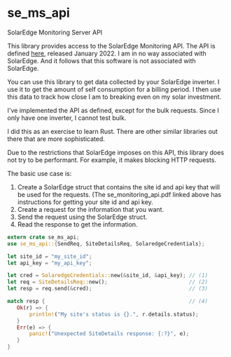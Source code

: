 # se_ms_api
 SolarEdge Monitoring Server API

This library provides access to the SolarEdge Monitoring API.  The API is defined [here](https://www.solaredge.com/sites/default/files/se_monitoring_api.pdf),
released January 2022.  I am in no way associated with SolarEdge.  And it follows that this software is not associated with SolarEdge.

You can use this library to get data collected by your SolarEdge inverter.  I use it to get the amount of self consumption for a billing period.
I then use this data to track how close I am to breaking even on my solar investment.

I've implemented the API as defined, except for the bulk requests. Since I only have one inverter, I cannot test bulk.

I did this as an exercise to learn Rust.  There are other similar libraries out there that are more sophisticated. 

Due to the restrictions that SolarEdge imposes on this API, this library does not try to be performant. For example, it makes blocking HTTP requests.

The basic use case is:

1. Create a SolarEdge struct that contains the site id and api key that will be used for the requests. (The se_monitoring_api.pdf linked above has instructions for getting your site id and api key.
2. Create a request for the information that you want.
3. Send the request using the SolarEdge struct.
4. Read the response to get the information.

```rust
extern crate se_ms_api;
use se_ms_api::{SendReq, SiteDetailsReq, SolaredgeCredentials};

let site_id = "my_site_id";
let api_key = "my_api_key";

let cred = SolaredgeCredentials::new(&site_id, &api_key); // (1)
let req = SiteDetailsReq::new();                          // (2)
let resp = req.send(&cred);                               // (3)

match resp {                                              // (4)
   Ok(r) => {
       println!("My site's status is {}.", r.details.status);
   }
   Err(e) => {
       panic!("Unexpected SiteDetails response: {:?}", e);
   }
}
```
